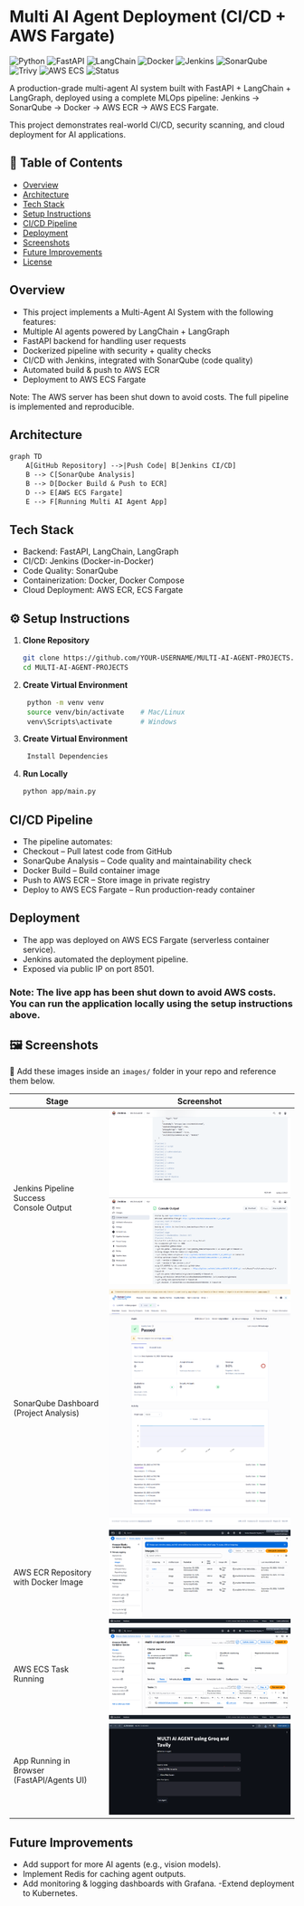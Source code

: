 # Multi AI Agent Deployment (CI/CD + AWS Fargate)

![Python](https://img.shields.io/badge/Python-3.11-blue?logo=python)
![FastAPI](https://img.shields.io/badge/FastAPI-0.100-green?logo=fastapi)
![LangChain](https://img.shields.io/badge/LangChain-Agents-yellow?logo=openai)
![Docker](https://img.shields.io/badge/Docker-Enabled-blue?logo=docker)
![Jenkins](https://img.shields.io/badge/CI/CD-Jenkins-red?logo=jenkins)
![SonarQube](https://img.shields.io/badge/Code%20Quality-SonarQube-lightblue?logo=sonarqube)
![Trivy](https://img.shields.io/badge/Security-Trivy-orange?logo=aqua)
![AWS ECS](https://img.shields.io/badge/Deploy-AWS%20ECS%20Fargate-orange?logo=amazonaws)
![Status](https://img.shields.io/badge/Live-Demo%20Offline-lightgrey?logo=cloud)

A production-grade multi-agent AI system built with FastAPI + LangChain + LangGraph, deployed using a complete MLOps pipeline:
Jenkins → SonarQube → Docker → AWS ECR → AWS ECS Fargate.

This project demonstrates real-world CI/CD, security scanning, and cloud deployment for AI applications.

## 📑 Table of Contents
- [Overview](#overview)
- [Architecture](#architecture)
- [Tech Stack](#tech-stack)
- [Setup Instructions](#setup-instructions)
- [CI/CD Pipeline](#cicd-pipeline)
- [Deployment](#deployment)
- [Screenshots](#screenshots)
- [Future Improvements](#future-improvements)
- [License](#license)

## Overview

- This project implements a Multi-Agent AI System with the following features:
- Multiple AI agents powered by LangChain + LangGraph
- FastAPI backend for handling user requests
- Dockerized pipeline with security + quality checks
- CI/CD with Jenkins, integrated with SonarQube (code quality) 
- Automated build & push to AWS ECR
- Deployment to AWS ECS Fargate

Note: The AWS server has been shut down to avoid costs.
The full pipeline is implemented and reproducible.


## Architecture

```mermaid
graph TD
    A[GitHub Repository] -->|Push Code| B[Jenkins CI/CD]
    B --> C[SonarQube Analysis]
    B --> D[Docker Build & Push to ECR]
    D --> E[AWS ECS Fargate]
    E --> F[Running Multi AI Agent App]
```

## Tech Stack

- Backend: FastAPI, LangChain, LangGraph
- CI/CD: Jenkins (Docker-in-Docker)
- Code Quality: SonarQube
- Containerization: Docker, Docker Compose
- Cloud Deployment: AWS ECR, ECS Fargate

## ⚙️ Setup Instructions

1. **Clone Repository**
   ```bash
   git clone https://github.com/YOUR-USERNAME/MULTI-AI-AGENT-PROJECTS.git
   cd MULTI-AI-AGENT-PROJECTS
   ```
2. **Create Virtual Environment**
   ```bash
    python -m venv venv
    source venv/bin/activate    # Mac/Linux
    venv\Scripts\activate       # Windows
   ```
3. **Create Virtual Environment**
   ```bash
    Install Dependencies
   ```
4. **Run Locally**
   ```bash
   python app/main.py
   ```

## CI/CD Pipeline
- The pipeline automates:
- Checkout – Pull latest code from GitHub
- SonarQube Analysis – Code quality and maintainability check
- Docker Build – Build container image
- Push to AWS ECR – Store image in private registry
- Deploy to AWS ECS Fargate – Run production-ready container

## Deployment

- The app was deployed on AWS ECS Fargate (serverless container service).
- Jenkins automated the deployment pipeline.
- Exposed via public IP on port 8501.

### Note: The live app has been shut down to avoid AWS costs. You can run the application locally using the setup instructions above.

## 🖼 Screenshots

📌 Add these images inside an `images/` folder in your repo and reference them below.

| Stage | Screenshot |
|-------|------------|
| Jenkins Pipeline Success <br> Console Output | ![Jenkins Pipeline](images/jenkins1.png) <br> ![Jenkins Console](images/jenkins2.png) |
| SonarQube Dashboard (Project Analysis) | ![SonarQube Dashboard](images/sonarqube.png) |
| AWS ECR Repository with Docker Image | ![AWS ECR](images/ecr.png) |
| AWS ECS Task Running | ![AWS ECS](images/ecs.png) |
| App Running in Browser (FastAPI/Agents UI) | ![App UI](images/app.png) |


## Future Improvements

- Add support for more AI agents (e.g., vision models).
- Implement Redis for caching agent outputs.
- Add monitoring & logging dashboards with Grafana.
-Extend deployment to Kubernetes.

